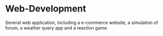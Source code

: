 # Web-Development

Several web application, including a e-commerce website, a simulation of forum, a weather query app and a reaction game.
